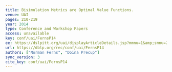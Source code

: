 ```yaml
---
title: Bisimulation Metrics are Optimal Value Functions.
venue: UAI
pages: 210-219
year: 2014
type: Conference and Workshop Papers
access: unavailable
key: conf/uai/FernsP14
ee: https://dslpitt.org/uai/displayArticleDetails.jsp?mmnu=1&amp;smnu=2&amp;article_id=2456&amp;proceeding_id=30
url: https://dblp.org/rec/conf/uai/FernsP14
authors: ["Norman Ferns", "Doina Precup"]
sync_version: 3
cite_key: conf/uai/FernsP14
---
```

